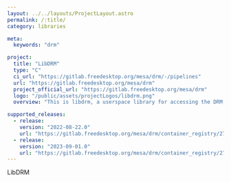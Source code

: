 ```yaml
---
layout: ../../layouts/ProjectLayout.astro
permalink: /:title/
category: libraries

meta:
  keywords: "drm"

project:
  title: "LibDRM"
  type: "C"
  ci_url: "https://gitlab.freedesktop.org/mesa/drm/-/pipelines"
  url: "https://gitlab.freedesktop.org/mesa/drm"
  project_official_url: "https://gitlab.freedesktop.org/mesa/drm"
  logo: "/public/assets/projectLogos/libdrm.png"
  overview: "This is libdrm, a userspace library for accessing the DRM, direct rendering manager, on Linux, BSD and other operating systems that support the ioctl interface. The library provides wrapper functions for the ioctls to avoid exposing the kernel interface directly, and for chipsets with drm memory manager, support for tracking relocations and buffers. New functionality in the kernel DRM drivers typically requires a new libdrm, but a new libdrm will always work with an older kernel. libdrm is a low-level library, typically used by graphics drivers such as the Mesa drivers, the X drivers, libva and similar projects."

supported_releases:
  - release:
    version: "2022-08-22.0"
    url: "https://gitlab.freedesktop.org/mesa/drm/container_registry/27367"
  - release:
    version: "2023-09-01.0"
    url: "https://gitlab.freedesktop.org/mesa/drm/container_registry/27367"
---
```


<p>LibDRM</p>
